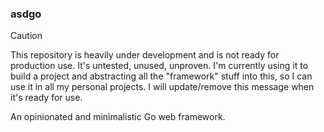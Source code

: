 ### asdgo

> [!CAUTION]
> This repository is heavily under development and is not ready for production use. It's untested, unused, unproven. I'm currently using it to build a project and abstracting all the "framework" stuff into this, so I can use it in all my personal projects. I will update/remove this message when it's ready for use.

An opinionated and minimalistic Go web framework.
